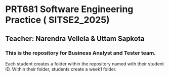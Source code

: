 # PRT681 Software Engineering Practice ( SITSE2_2025)
## Teacher: Narendra Vellela & Uttam Sapkota
### This is the repository for Business Analyst and Tester team.
Each student creates a folder within the repository named with their student ID.
Within their folder, students create a week1 folder.

